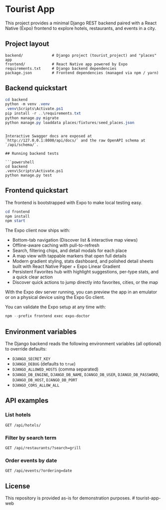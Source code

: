 # Tourist App

This project provides a minimal Django REST backend paired with a React Native (Expo) frontend to explore hotels, restaurants, and events in a city.

## Project layout

```
backend/             # Django project (tourist_project) and "places" app
frontend/            # React Native app powered by Expo
requirements.txt     # Django backend dependencies
package.json         # Frontend dependencies (managed via npm / yarn)
```

## Backend quickstart

```powershell
cd backend
python -m venv .venv
.venv\Scripts\Activate.ps1
pip install -r ..\requirements.txt
python manage.py migrate
python manage.py loaddata places/fixtures/seed_places.json
```
```

Interactive Swagger docs are exposed at `http://127.0.0.1:8000/api/docs/` and the raw OpenAPI schema at `/api/schema/`.

## Running backend tests

```powershell
cd backend
.venv\Scripts\Activate.ps1
python manage.py test
```

## Frontend quickstart

The frontend is bootstrapped with Expo to make local testing easy.

```powershell
cd frontend
npm install
npm start
```

The Expo client now ships with:

- Bottom-tab navigation (Discover list & interactive map views)
- Offline-aware caching with pull-to-refresh
- Search, filtering chips, and detail modals for each place
- A map view with tappable markers that open full details
- Modern gradient styling, stats dashboard, and polished detail sheets built with React Native Paper + Expo Linear Gradient
- Persistent Favorites hub with highlight suggestions, per-type stats, and a quick clear action
- Discover quick actions to jump directly into favorites, cities, or the map

With the Expo dev server running, you can preview the app in an emulator or on a physical device using the Expo Go client.

You can validate the Expo setup at any time with:

```powershell
npm --prefix frontend exec expo-doctor
```

## Environment variables

The Django backend reads the following environment variables (all optional) to override defaults:

- `DJANGO_SECRET_KEY`
- `DJANGO_DEBUG` (defaults to `true`)
- `DJANGO_ALLOWED_HOSTS` (comma separated)
- `DJANGO_DB_ENGINE`, `DJANGO_DB_NAME`, `DJANGO_DB_USER`, `DJANGO_DB_PASSWORD`, `DJANGO_DB_HOST`, `DJANGO_DB_PORT`
- `DJANGO_CORS_ALLOW_ALL`

## API examples

### List hotels

```http
GET /api/hotels/
```

### Filter by search term

```http
GET /api/restaurants/?search=grill
```

### Order events by date

```http
GET /api/events/?ordering=date
```

## License

This repository is provided as-is for demonstration purposes.
#   t o u r i s t - a p p - w e b  
 